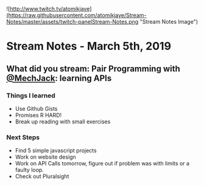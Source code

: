 ![http://www.twitch.tv/atomikjaye](https://raw.githubusercontent.com/atomikjaye/Stream-Notes/master/assets/twitch-panelStream-Notes.png "Stream Notes Image")
# Stream Notes - March 5th, 2019

## What did you stream: Pair Programming with [@MechJack](http://www.twitch.tv/mechjack): learning APIs

### Things I learned
- Use Github Gists
- Promises R HARD!
- Break up reading with small exercises


### Next Steps
 - Find 5 simple javascript projects
 - Work on website design
 - Work on API Calls tomorrow, figure out if problem was with limits or a faulty loop.
 - Check out Pluralsight